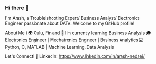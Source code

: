 ### Hi there 👋

I'm Arash, a Troublelshooting Expert/ Business Analyst/ Electronics Engineer passionate about DATA. Welcome to my GitHub profile!

About Me ℹ️
🌍 Oulu, Finland
🌱 I’m currently learning Business Analysis
🎓 Electronics Engineer | Mechatronics Engineer | Business Analytics
💻 Python, C, MATLAB | Machine Learning, Data Analysis

Let's Connect! 🤝
LinkedIn: https://www.linkedin.com/in/arash-nedaei/
